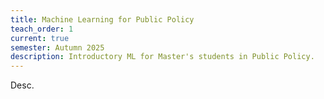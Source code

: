 ```yaml
---
title: Machine Learning for Public Policy
teach_order: 1
current: true
semester: Autumn 2025
description: Introductory ML for Master's students in Public Policy.
---
```


Desc.